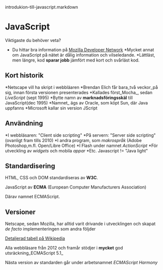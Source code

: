 introdukion-till-javascript.markdown
# JavaScript #
Viktigaste du behöver veta?

* Du hittar bra information på [Mozilla Developer Network](https://developer.mozilla.org/en/JavaScript/)
*Mycket annat om JavaScript på nätet är dålig information och vilseledande.
*Lättläst, men längre, kod **sparar jobb** jämfört med kort och svårläst kod.

## Kort historik ##

 *Netscape vill ha skript i webbläaren
 *Brendan Elich får bara_två veckor_på sig, innan första versionen presenterades
 *Kallades först_Mocha_, sedan _LiveScript_ (sept 1995)
 *Bytte namn av **marknadsföringsskäl** till JavaScript(dec 1995)
 *Namnet_ ägs av Oracle, som köpt Sun, där Java uppfanns
 *Microsoft kallar sin version JScript

## Användning ##

 *I webbläsaren: "Client side scripting" 
 *På servern: "Server side scripting" (ovanligt fram tills 2010)
 *I andra program, som _makrospråk_ (Adobe Photoshop,m.fl. Open/Libre Office)
 *I Flash under namnet _ActionScript_
 *För utveckling av _widgets_ och mobila _appar_
 *Etc.
Javascript != "Java light"

## Standardisering ##

HTML, CSS och DOM standardiseras av **W3C**.

JavaScript av **ECMA** (European Computer Manufacturers Association)

Därav namnet ECMAScript.

## Versioner ##

Netscape, sedan Mozilla, har alltid varit drivande i utvecklingen och skapat _de facto_
implementeringen som andra följder

[Detaljerad tabell på Wikipedia](http://en.wikipedia.org/wiki/JavaScript#Versions)

Alla webbläsare från 2012 och framår stödjer i **mycket** god utsräckning_ECMAScript 5.1_

Nästa version av standarden går under arbetsnamnet _ECMAScript Harmony_

